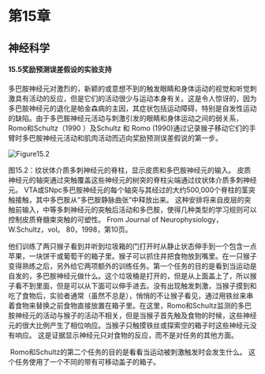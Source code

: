 # 第15章
## 神经科学



#### 15.5奖励预测误差假设的实验支持

多巴胺神经元对激烈的，新颖的或意想不到的触发眼睛和身体运动的视觉和听觉刺激具有活动的反应，但是它们的活动很少与运动本身有关。这是令人惊讶的，因为多巴胺神经元的退化是帕金森病的主因，其症状包括运动障碍，特别是自发性运动的缺陷。由于多巴胺神经元活动与刺激引发的眼睛和身体运动之间的弱关系，Romo和Schultz（1990 ）及Schultz 和 Romo (1990)通过记录猴子移动它们的手臂时多巴胺神经元活动和肌肉活动而迈向奖励预测误差假说的第一步。

![Figure15.2](D:\trans\rl-intro-book-chinese\chapter15\img\Figure15.2.png)

图15.2：纹状体介质多刺神经元的脊柱，显示皮质和多巴胺神经元的输入。 皮质神经元的轴突通过突触覆盖这些神经元的树突的脊柱尖端通过纹状体介质多刺神经元。 VTA或SNpc多巴胺神经元的每个轴突与其经过的大约500,000个脊柱的茎突触接触，其中多巴胺从“多巴胺静脉曲张”中释放出来。 这种安排将来自皮层的突触前输入，中等多刺神经元的突触后活动和多巴胺，使得几种类型的学习规则可以控制皮质脊髓束突触的可塑性。 From Journal of Neurophysiology，W.Schultz，vol。 80，1998，第10页。

​     他们训练了两只猴子看到并听到垃圾箱的门打开时从静止状态伸手到一个包含一点苹果，一块饼干或葡萄干的箱子里。猴子可以抓住并把食物放到嘴里。在一只猴子变得熟练之后，另外给它两项额外的训练任务。第一个任务的目的是看到当运动是自发的，多巴胺神经元做什么。这个垃圾桶是打开的，但是从上面盖上了，所以猴子看不到里面，但是可以从下面可以伸手进去。没有出现触发刺激，当猴子摸到和吃了食物后，实验者通常（虽然不总是），悄悄的不让猴子看见，通过用铁丝来串着食物来替换之前食物直接放置在箱子里。在这里，Romo和Schultz监测的多巴胺神经元的活动与猴子的活动不相关，但是当猴子首先触及食物的时候，这些神经元的很大比例产生了相位响应。当猴子只触摸铁丝或探索空的箱子时这些神经元没有响应。 这是证据显示神经元只对食物的反应，而不是对任务的其他方面。

​    Romo和Schultz的第二个任务的目的是看看当运动被刺激触发时会发生什么。 这个任务使用了一个不同的带有可移动盖子的箱子。





